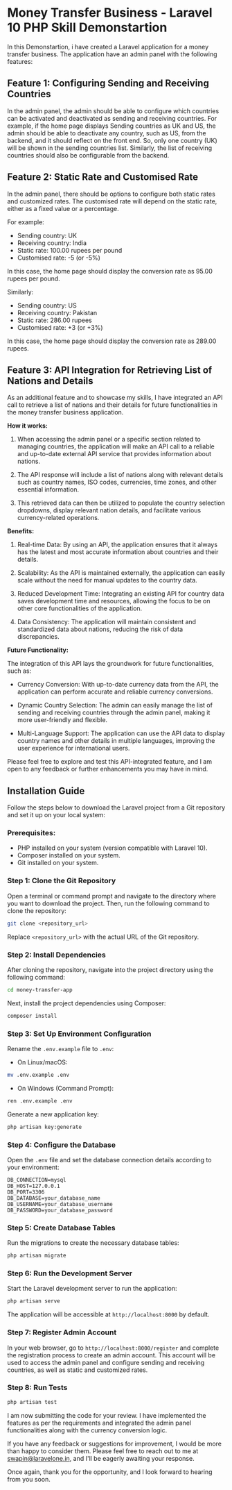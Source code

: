 # Money Transfer Business - Laravel 10 PHP Skill Demonstartion

In this Demonstartion, i have created a Laravel application for a money transfer business. The application have an admin panel with the following features:

## Feature 1: Configuring Sending and Receiving Countries

In the admin panel, the admin should be able to configure which countries can be activated and deactivated as sending and receiving countries. For example, if the home page displays Sending countries as UK and US, the admin should be able to deactivate any country, such as US, from the backend, and it should reflect on the front end. So, only one country (UK) will be shown in the sending countries list. Similarly, the list of receiving countries should also be configurable from the backend.

## Feature 2: Static Rate and Customised Rate

In the admin panel, there should be options to configure both static rates and customized rates. The customised rate will depend on the static rate, either as a fixed value or a percentage.

For example:
- Sending country: UK
- Receiving country: India
- Static rate: 100.00 rupees per pound
- Customised rate: -5 (or -5%)

In this case, the home page should display the conversion rate as 95.00 rupees per pound.

Similarly:
- Sending country: US
- Receiving country: Pakistan
- Static rate: 286.00 rupees
- Customised rate: +3 (or +3%)

In this case, the home page should display the conversion rate as 289.00 rupees.

## Feature 3: API Integration for Retrieving List of Nations and Details

As an additional feature and to showcase my skills, I have integrated an API call to retrieve a list of nations and their details for future functionalities in the money transfer business application.

**How it works:**

1. When accessing the admin panel or a specific section related to managing countries, the application will make an API call to a reliable and up-to-date external API service that provides information about nations.

2. The API response will include a list of nations along with relevant details such as country names, ISO codes, currencies, time zones, and other essential information.

3. This retrieved data can then be utilized to populate the country selection dropdowns, display relevant nation details, and facilitate various currency-related operations.

**Benefits:**

1. Real-time Data: By using an API, the application ensures that it always has the latest and most accurate information about countries and their details.

2. Scalability: As the API is maintained externally, the application can easily scale without the need for manual updates to the country data.

3. Reduced Development Time: Integrating an existing API for country data saves development time and resources, allowing the focus to be on other core functionalities of the application.

4. Data Consistency: The application will maintain consistent and standardized data about nations, reducing the risk of data discrepancies.

**Future Functionality:**

The integration of this API lays the groundwork for future functionalities, such as:

- Currency Conversion: With up-to-date currency data from the API, the application can perform accurate and reliable currency conversions.

- Dynamic Country Selection: The admin can easily manage the list of sending and receiving countries through the admin panel, making it more user-friendly and flexible.

- Multi-Language Support: The application can use the API data to display country names and other details in multiple languages, improving the user experience for international users.

Please feel free to explore and test this API-integrated feature, and I am open to any feedback or further enhancements you may have in mind.




## Installation Guide

Follow the steps below to download the Laravel project from a Git repository and set it up on your local system:

### Prerequisites:

- PHP installed on your system (version compatible with Laravel 10).
- Composer installed on your system.
- Git installed on your system.

### Step 1: Clone the Git Repository

Open a terminal or command prompt and navigate to the directory where you want to download the project. Then, run the following command to clone the repository:

```bash
git clone <repository_url>
```

Replace `<repository_url>` with the actual URL of the Git repository.

### Step 2: Install Dependencies

After cloning the repository, navigate into the project directory using the following command:

```bash
cd money-transfer-app
```

Next, install the project dependencies using Composer:

```bash
composer install
```

### Step 3: Set Up Environment Configuration

Rename the `.env.example` file to `.env`:

- On Linux/macOS:

```bash
mv .env.example .env
```

- On Windows (Command Prompt):

```bash
ren .env.example .env
```

Generate a new application key:

```bash
php artisan key:generate
```

### Step 4: Configure the Database

Open the `.env` file and set the database connection details according to your environment:

```env
DB_CONNECTION=mysql
DB_HOST=127.0.0.1
DB_PORT=3306
DB_DATABASE=your_database_name
DB_USERNAME=your_database_username
DB_PASSWORD=your_database_password
```

### Step 5: Create Database Tables

Run the migrations to create the necessary database tables:

```bash
php artisan migrate
```

### Step 6: Run the Development Server

Start the Laravel development server to run the application:

```bash
php artisan serve
```

The application will be accessible at `http://localhost:8000` by default.

### Step 7: Register Admin Account

In your web browser, go to `http://localhost:8000/register` and complete the registration process to create an admin account. This account will be used to access the admin panel and configure sending and receiving countries, as well as static and customized rates.

### Step 8: Run Tests

```bash
php artisan test
```


I am now submitting the code for your review. I have implemented the features as per the requirements and integrated the admin panel functionalities along with the currency conversion logic.

If you have any feedback or suggestions for improvement, I would be more than happy to consider them. Please feel free to reach out to me at swapin@laravelone.in, and I'll be eagerly awaiting your response.

Once again, thank you for the opportunity, and I look forward to hearing from you soon.